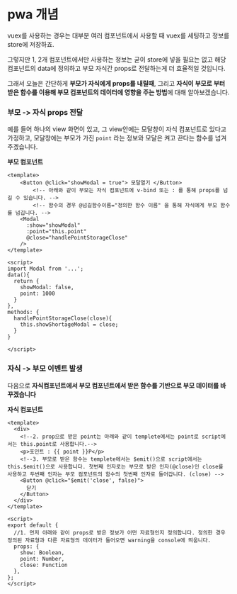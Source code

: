 # pwa 개념







vuex를 사용하는 경우는 대부분 여러 컴포넌트에서 사용할 때 vuex를 세팅하고 정보를 store에 저장하죠.

그렇지만 1, 2개 컴포넌트에서만 사용하는 정보는 굳이 store에 넣을 필요는 없고 해당 컴포넌트의 data에 정의하고 부모 자식간 props로 전달하는게 더 효율적일 것입니다.

그래서 오늘은 간단하게 **부모가 자식에게 props를 내릴때**, 그리고 **자식이 부모로 부터 받은 함수를 이용해 부모 컴포넌트의 데이터에 영향을 주는 방법**에 대해 알아보겠습니다.

### 부모 -> 자식 props 전달

예를 들어 하나의 view 화면이 있고, 그 view안에는 모달창이 자식 컴포넌트로 있다고 가정하고,
모달창에는 부모가 가진 `point` 라는 정보와 모달은 켜고 끈다는 함수를 넘겨주겠습니다.

**부모 컴포넌트**

```vue
<template>
    <Button @click="showModal = true"> 모달열기 </Button>
		<!-- 아래와 같이 부모는 자식 컴포넌트에 v-bind 또는 : 를 통해 props를 넘길 수 있습니다. -->
		<!-- 함수의 경우 @넘길함수이름="정의한 함수 이름" 을 통해 자식에게 부모 함수를 넘깁니다. -->
    <Modal
      :show="showModal"
      :point="this.point"
      @close="handlePointStorageClose"
    />
</template>

<script>
import Modal from '...';
data(){
  return {
    showModal: false,
    point: 1000
  }
},
methods: {
  handlePointStorageClose(close){
    this.showShortageModal = close;
  }
}

</script>

```

### 자식 -> 부모 이벤트 발생

다음으로 **자식컴포넌트에서 부모 컴포넌트에서 받은 함수를 기반으로 부모 데이터를 바꾸겠습니다**

**자식 컴포넌트**

```vue
<template>
  <div>
    <!--2. prop으로 받은 point는 아래와 같이 templete에서는 point로 script에서는 this.point로 사용합니다.-->
    <p>포인트 : {{ point }}P</p>
    <!--3. 부모로 받은 함수는 templete에서는 $emit()으로 script에서는 this.$emit()으로 사용합니다. 첫번째 인자로는 부모로 받은 인자(@close)인 close를 사용하고 두번째 인자는 부모 컴포넌트의 함수의 첫번째 인자로 들어갑니다. (close) -->
    <Button @click="$emit('close', false)">
      닫기
    </Button>
  </div>
</template>

<script>
export default {
  //1. 먼저 아래와 같이 props로 받은 정보가 어떤 자료형인지 정의합니다. 정의한 경우 정의된 자료형과 다른 자료형의 데이터가 들어오면 warning을 console에 띄웁니다.
  props: {
    show: Boolean,
    point: Number,
    close: Function
  },
};
</script>

```

